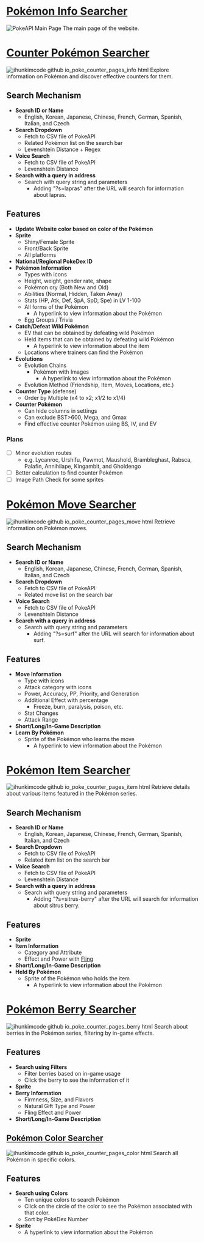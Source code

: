 # [Pokémon Info Searcher](https://jihunkimcode.github.io/poke_counter/)
![PokeAPI Main Page](https://github.com/JihunKimCode/poke_counter/assets/135993942/3ce02b91-8c56-485f-81b4-d9aa72ea4c4c)
The main page of the website. 

# [Counter Pokémon Searcher](https://jihunkimcode.github.io/poke_counter/pages/info.html)
![jihunkimcode github io_poke_counter_pages_info html](https://github.com/JihunKimCode/poke_counter/assets/135993942/079fa4ee-1631-418c-ab7a-4573cf152caa)
Explore information on Pokémon and discover effective counters for them.
## Search Mechanism
- **Search ID or Name**
    - English, Korean, Japanese, Chinese, French, German, Spanish, Italian, and Czech
- **Search Dropdown**
    - Fetch to CSV file of PokeAPI
    - Related Pokémon list on the search bar
    - Levenshtein Distance + Regex
- **Voice Search**
    - Fetch to CSV file of PokeAPI
    - Levenshtein Distance
- **Search with a query in address**
    - Search with query string and parameters
        - Adding "?s=lapras" after the URL will search for information about lapras.
## Features
- **Update Website color based on color of the Pokémon**
- **Sprite**
    - Shiny/Female Sprite
    - Front/Back Sprite
    - All platforms
- **National/Regional PokeDex ID**
- **Pokémon Information**
    - Types with icons
    - Height, weight, gender rate, shape
    - Pokémon cry (Both New and Old)
    - Abilities (Normal, Hidden, Taken Away)
    - Stats (HP, Atk, Def, SpA, SpD, Spe) in LV 1-100
    - All forms of the Pokémon
        - A hyperlink to view information about the Pokémon
    - Egg Groups / Trivia
- **Catch/Defeat Wild Pokémon**
    - EV that can be obtained by defeating wild Pokémon
    - Held items that can be obtained by defeating wild Pokémon
        - A hyperlink to view information about the item
    - Locations where trainers can find the Pokémon
- **Evolutions**
    - Evolution Chains
        - Pokémon with Images
            - A hyperlink to view information about the Pokémon
    - Evolution Method (Friendship, Item, Moves, Locations, etc.)
- **Counter Type** (defense)
    - Order by Multiple (x4 to x2; x1/2 to x1/4)
- **Counter Pokémon**
    - Can hide columns in settings
    - Can exclude BST>600, Mega, and Gmax
    - Find effective counter Pokémon using BS, IV, and EV
### Plans
- [ ] Minor evolution routes 
    - e.g. Lycanroc, Urshifu, Pawmot, Maushold, Brambleghast, Rabsca, Palafin, Annihilape, Kingambit, and Gholdengo
- [ ] Better calculation to find counter Pokémon
- [ ] Image Path Check for some sprites

# [Pokémon Move Searcher](https://jihunkimcode.github.io/poke_counter/pages/move.html)
![jihunkimcode github io_poke_counter_pages_move html](https://github.com/JihunKimCode/poke_counter/assets/135993942/5b105fd0-7d62-4d38-85b1-a73e818cc8e1)
Retrieve information on Pokémon moves.
## Search Mechanism
- **Search ID or Name**
    - English, Korean, Japanese, Chinese, French, German, Spanish, Italian, and Czech
- **Search Dropdown**
    - Fetch to CSV file of PokeAPI
    - Related move list on the search bar
- **Voice Search**
    - Fetch to CSV file of PokeAPI
    - Levenshtein Distance
- **Search with a query in address**
    - Search with query string and parameters
        - Adding "?s=surf" after the URL will search for information about surf.
## Features
- **Move Information**
    - Type with icons
    - Attack category with icons
    - Power, Accuracy, PP, Priority, and Generation
    - Additional Effect with percentage
        - Freeze, burn, paralysis, poison, etc.
    - Stat Changes
    - Attack Range
- **Short/Long/In-Game Description**
- **Learn By Pokémon**
    - Sprite of the Pokémon who learns the move
        - A hyperlink to view information about the Pokémon

# [Pokémon Item Searcher](https://jihunkimcode.github.io/poke_counter/pages/item.html)
![jihunkimcode github io_poke_counter_pages_item html](https://github.com/JihunKimCode/poke_counter/assets/135993942/cf52fa4b-7c8f-493d-9d31-3fbf7d493a94)
Retrieve details about various items featured in the Pokémon series.

## Search Mechanism
- **Search ID or Name**
    - English, Korean, Japanese, Chinese, French, German, Spanish, Italian, and Czech
- **Search Dropdown**
    - Fetch to CSV file of PokeAPI
    - Related item list on the search bar
- **Voice Search**
    - Fetch to CSV file of PokeAPI
    - Levenshtein Distance
- **Search with a query in address**
    - Search with query string and parameters
        - Adding "?s=sitrus-berry" after the URL will search for information about sitrus berry.
## Features
- **Sprite** 
- **Item Information**
    - Category and Attribute
    - Effect and Power with [Fling](https://jihunkimcode.github.io/poke_counter/pages/move.html?s=fling)
- **Short/Long/In-Game Description**
- **Held By Pokémon**
    - Sprite of the Pokémon who holds the item
        - A hyperlink to view information about the Pokémon

# [Pokémon Berry Searcher](https://jihunkimcode.github.io/poke_counter/pages/berry.html)
![jihunkimcode github io_poke_counter_pages_berry html](https://github.com/JihunKimCode/poke_counter/assets/135993942/b0b8ebcf-01b6-41af-986f-f75f060c7a60)
Search about berries in the Pokémon series, filtering by in-game effects.
## Features
- **Search using Filters**
    - Filter berries based on in-game usage
    - Click the berry to see the information of it 
- **Sprite** 
- **Berry Information**
    - Firmness, Size, and Flavors
    - Natural Gift Type and Power
    - Fling Effect and Power
- **Short/Long/In-Game Description**

## [Pokémon Color Searcher](https://jihunkimcode.github.io/poke_counter/pages/color.html)
![jihunkimcode github io_poke_counter_pages_color html](https://github.com/JihunKimCode/poke_counter/assets/135993942/9dfe8246-0bd7-4423-aa66-d4e045615d94)
Search all Pokémon in specific colors.
## Features
- **Search using Colors**
    - Ten unique colors to search Pokémon
    - Click on the circle of the color to see the Pokémon associated with that color.
    - Sort by PokéDex Number
- **Sprite**
  - A hyperlink to view information about the Pokémon
